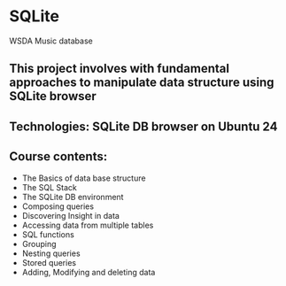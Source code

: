 # SQLite
 WSDA Music database
 
 ## This project involves with fundamental approaches to manipulate data structure using SQLite browser
 
 ## Technologies: SQLite DB browser on Ubuntu 24
 
 ## Course contents:
 - The Basics of data base structure
 - The SQL Stack
 - The SQLite DB environment
 - Composing queries
 - Discovering Insight in data
 - Accessing data from multiple tables
 - SQL functions
 - Grouping
 - Nesting queries
 - Stored queries
 - Adding, Modifying and deleting data
 



 
 
 
 
